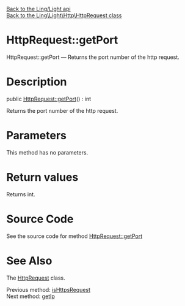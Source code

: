 [Back to the Ling/Light api](https://github.com/lingtalfi/Light/blob/master/doc/api/Ling/Light.md)<br>
[Back to the Ling\Light\Http\HttpRequest class](https://github.com/lingtalfi/Light/blob/master/doc/api/Ling/Light/Http/HttpRequest.md)


HttpRequest::getPort
================



HttpRequest::getPort — Returns the port number of the http request.




Description
================


public [HttpRequest::getPort](https://github.com/lingtalfi/Light/blob/master/doc/api/Ling/Light/Http/HttpRequest/getPort.md)() : int




Returns the port number of the http request.




Parameters
================

This method has no parameters.


Return values
================

Returns int.








Source Code
===========
See the source code for method [HttpRequest::getPort](https://github.com/lingtalfi/Light/blob/master/Http/HttpRequest.php#L277-L280)


See Also
================

The [HttpRequest](https://github.com/lingtalfi/Light/blob/master/doc/api/Ling/Light/Http/HttpRequest.md) class.

Previous method: [isHttpsRequest](https://github.com/lingtalfi/Light/blob/master/doc/api/Ling/Light/Http/HttpRequest/isHttpsRequest.md)<br>Next method: [getIp](https://github.com/lingtalfi/Light/blob/master/doc/api/Ling/Light/Http/HttpRequest/getIp.md)<br>

